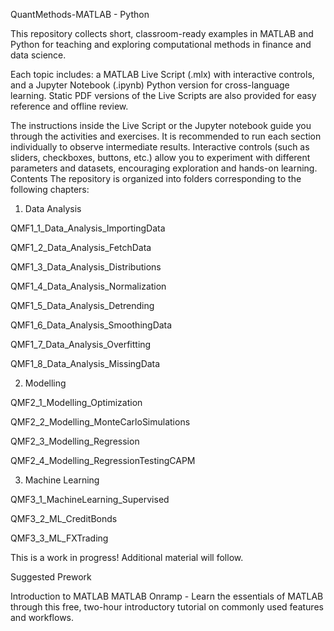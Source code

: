 QuantMethods-MATLAB - Python

This repository collects short, classroom-ready examples in MATLAB and Python for teaching and exploring computational methods in finance and data science.

Each topic includes:
a MATLAB Live Script (.mlx) with interactive controls, and
a Jupyter Notebook (.ipynb) Python version for cross-language learning.
Static PDF versions of the Live Scripts are also provided for easy reference and offline review.

The instructions inside the Live Script or the Jupyter notebook guide you through the activities and exercises. It is recommended to run each section individually to observe intermediate results. Interactive controls (such as sliders, checkboxes, buttons, etc.) allow you to experiment with different parameters and datasets, encouraging exploration and hands-on learning.
Contents
The repository is organized into folders corresponding to the following chapters:
1.	Data Analysis
   
QMF1_1_Data_Analysis_ImportingData

QMF1_2_Data_Analysis_FetchData

QMF1_3_Data_Analysis_Distributions

QMF1_4_Data_Analysis_Normalization

QMF1_5_Data_Analysis_Detrending

QMF1_6_Data_Analysis_SmoothingData

QMF1_7_Data_Analysis_Overfitting

QMF1_8_Data_Analysis_MissingData


2.	Modelling
   
QMF2_1_Modelling_Optimization

QMF2_2_Modelling_MonteCarloSimulations

QMF2_3_Modelling_Regression

QMF2_4_Modelling_RegressionTestingCAPM


3.	Machine Learning

QMF3_1_MachineLearning_Supervised

QMF3_2_ML_CreditBonds

QMF3_3_ML_FXTrading

This is a work in progress! Additional material will follow.

Suggested Prework

Introduction to MATLAB
MATLAB Onramp - Learn the essentials of MATLAB through this free, two-hour introductory tutorial on commonly used features and workflows.

